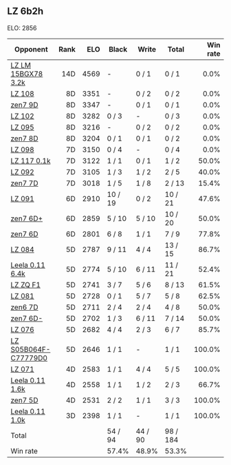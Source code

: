 ## LZ 6b2h ##

ELO: 2856

Opponent | Rank | ELO | Black | Write | Total | Win rate
---------|-----:|----:|-------|-------|-------|-------:
[LZ LM 15BGX78 3.2k](LZ%20LM%2015BGX78%203.2k.md) | 14D | 4569 | - | 0 / 1 | 0 / 1 | 0.0%
[LZ 108](LZ%20108.md) | 8D | 3351 | - | 0 / 2 | 0 / 2 | 0.0%
[zen7 9D](zen7%209D.md) | 8D | 3347 | - | 0 / 1 | 0 / 1 | 0.0%
[LZ 102](LZ%20102.md) | 8D | 3282 | 0 / 3 | - | 0 / 3 | 0.0%
[LZ 095](LZ%20095.md) | 8D | 3216 | - | 0 / 2 | 0 / 2 | 0.0%
[zen7 8D](zen7%208D.md) | 8D | 3204 | 0 / 1 | 0 / 1 | 0 / 2 | 0.0%
[LZ 098](LZ%20098.md) | 7D | 3150 | 0 / 4 | - | 0 / 4 | 0.0%
[LZ 117 0.1k](LZ%20117%200.1k.md) | 7D | 3122 | 1 / 1 | 0 / 1 | 1 / 2 | 50.0%
[LZ 092](LZ%20092.md) | 7D | 3105 | 1 / 3 | 1 / 2 | 2 / 5 | 40.0%
[zen7 7D](zen7%207D.md) | 7D | 3018 | 1 / 5 | 1 / 8 | 2 / 13 | 15.4%
[LZ 091](LZ%20091.md) | 6D | 2910 | 10 / 19 | 0 / 2 | 10 / 21 | 47.6%
[zen7 6D+](zen7%206D+.md) | 6D | 2859 | 5 / 10 | 5 / 10 | 10 / 20 | 50.0%
[zen7 6D](zen7%206D.md) | 6D | 2801 | 6 / 8 | 1 / 1 | 7 / 9 | 77.8%
[LZ 084](LZ%20084.md) | 5D | 2787 | 9 / 11 | 4 / 4 | 13 / 15 | 86.7%
[Leela 0.11 6.4k](Leela%200.11%206.4k.md) | 5D | 2774 | 5 / 10 | 6 / 11 | 11 / 21 | 52.4%
[LZ ZQ F1](LZ%20ZQ%20F1.md) | 5D | 2741 | 3 / 7 | 5 / 6 | 8 / 13 | 61.5%
[LZ 081](LZ%20081.md) | 5D | 2728 | 0 / 1 | 5 / 7 | 5 / 8 | 62.5%
[zen6 7D](zen6%207D.md) | 5D | 2711 | 2 / 4 | 2 / 4 | 4 / 8 | 50.0%
[zen7 6D-](zen7%206D-.md) | 5D | 2702 | 1 / 3 | 6 / 11 | 7 / 14 | 50.0%
[LZ 076](LZ%20076.md) | 5D | 2682 | 4 / 4 | 2 / 3 | 6 / 7 | 85.7%
[LZ S05B064F-C77779D0](LZ%20S05B064F-C77779D0.md) | 5D | 2646 | 1 / 1 | - | 1 / 1 | 100.0%
[LZ 071](LZ%20071.md) | 4D | 2583 | 1 / 1 | 4 / 4 | 5 / 5 | 100.0%
[Leela 0.11 1.6k](Leela%200.11%201.6k.md) | 4D | 2558 | 1 / 1 | 1 / 2 | 2 / 3 | 66.7%
[zen7 5D](zen7%205D.md) | 4D | 2531 | 2 / 2 | 1 / 1 | 3 / 3 | 100.0%
[Leela 0.11 1.0k](Leela%200.11%201.0k.md) | 3D | 2398 | 1 / 1 | - | 1 / 1 | 100.0%
Total | | | 54 / 94 | 44 / 90 | 98 / 184 | 
Win rate| | | 57.4% | 48.9% | 53.3% | 
